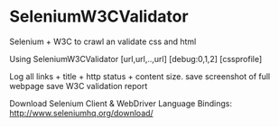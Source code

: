 # SeleniumW3CValidator
Selenium + W3C to crawl an validate css and html 

Using SeleniumW3CValidator [url,url,..,url] [debug:0,1,2] [cssprofile]

Log all links + title + http status + content size.
save screenshot of full webpage
save W3C validation report

Download Selenium Client & WebDriver Language Bindings: http://www.seleniumhq.org/download/ 
